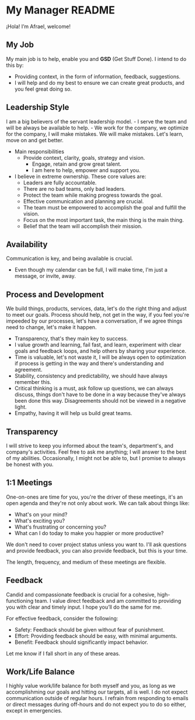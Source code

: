 # My Manager README

¡Hola! I’m Afrael, welcome!

## My Job

My main job is to help, enable you and **GSD** (Get Stuff Done). I intend to do this by:

- Providing context, in the form of information, feedback, suggestions.
- I will help and do my best to ensure we can create great products, and you feel great doing so.

## Leadership Style

I am a big believers of the servant leadership model.
	- I serve the team and will be always be available to help.
	- We work for the company, we optimize for the company, I will make mistakes. We will make mistakes. Let's learn, move on and get better.
- Main responsibilities
  - Provide context, clarity, goals, strategy and vision.
	- Engage, retain and grow great talent.
	- I am here to help, empower and support you.
- I believe in extreme ownership. These core values are:
	- Leaders are fully accountable.
	- There are no bad teams, only bad leaders.
	- Protect the team while making progress towards the goal.
	- Effective communication and planning are crucial.
	- The team must be empowered to accomplish the goal and fulfill the vision.
	- Focus on the most important task, the main thing is the main thing.
	- Belief that the team will accomplish their mission.

## Availability

Communication is key, and being available is crucial.

- Even though my calendar can be full, I will make time, I'm just a message, or invite, away.

## Process and Development

We build things, products, services, data, let's do the right thing and adjust to meet our goals. Process should help, not get in the way, if you feel you're impeeded by our processes, let's have a conversation, if we agree things need to change, let's make it happen.

- Transparency, that's they main key to success.
- I value growth and learning, fail fast, and learn, experiment with clear goals and feedback loops, and help others by sharing your experience.
- Time is valuable, let's not waste it, I will be always open to optimization if process is getting in the way and there's understanding and agreement.
- Stability, consistency and predictability, we should have always remember this.
- Critical thinking is a must, ask follow up questions, we can always discuss, things don't have to be done in a way because they've always been done this way. Disagreements should not be viewed in a negative light.
- Empathy, having it will help us build great teams.

## Transparency

I will strive to keep you informed about the team's, department's, and company's activities. Feel free to ask me anything; I will answer to the best of my abilities. Occasionally, I might not be able to, but I promise to always be honest with you.

## 1:1 Meetings

One-on-ones are time for you, you're the driver of these meetings, it's an open agenda and they're not only about work. We can talk about things like:

- What's on your mind?
- What's exciting you?
- What's frustrating or concerning you?
- What can I do today to make you happier or more productive?

We don't need to cover project status unless you want to. I'll ask questions and provide feedback, you can also provide feedback, but this is your time.

The length, frequency, and medium of these meetings are flexible.

## Feedback

Candid and compassionate feedback is crucial for a cohesive, high-functioning team. I value direct feedback and am committed to providing you with clear and timely input. I hope you’ll do the same for me.

For effective feedback, consider the following:

- Safety: Feedback should be given without fear of punishment.
- Effort: Providing feedback should be easy, with minimal arguments.
- Benefit: Feedback should significantly impact behavior.

Let me know if I fall short in any of these areas.

## Work/Life Balance

I highly value work/life balance for both myself and you, as long as we accomplishming our goals and hitting our targets, all is well. I do not expect communication outside of regular hours. I refrain from responding to emails or direct messages during off-hours and do not expect you to do so either, except in emergencies.



